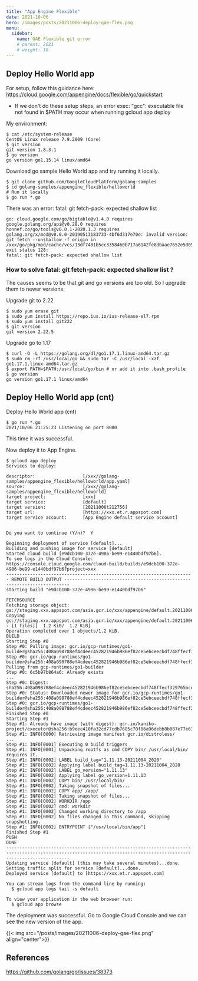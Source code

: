 ```yaml
---
title: "App Engine Flexible"
date: 2021-10-06
hero: /images/posts/20211006-deploy-gae-flex.png
menu:
  sidebar:
    name: GAE Flexible git error
    # parent: 2021
    # weight: 10
---
```


## Deploy Hello World app

For setup, follow this guidance here: https://cloud.google.com/appengine/docs/flexible/go/quickstart

* If we don't do these setup steps, an error exec: "gcc": executable file not found in $PATH may occur when running gcloud app deploy

My environment:
```
$ cat /etc/system-release
CentOS Linux release 7.9.2009 (Core)
$ git version
git version 1.8.3.1
$ go version
go version go1.15.14 linux/amd64
```

Download go sample Hello World app and try running it locally.
```
$ git clone github.com/GoogleCloudPlatform/golang-samples
$ cd golang-samples/appengine_flexible/helloworld
# Run it locally
$ go run *.go
```

There was an error: fatal: git fetch-pack: expected shallow list

```
go: cloud.google.com/go/bigtable@v1.4.0 requires
google.golang.org/api@v0.28.0 requires
honnef.co/go/tools@v0.0.1-2020.1.3 requires
golang.org/x/mod@v0.0.0-20190513183733-4bf6d317e70e: invalid version: git fetch --unshallow -f origin in /xxx/go/pkg/mod/cache/vcs/13df7481b5cc3358460b717a6142fe8dbaae7652e5d05689849f419ffd40ac12: exit status 128:
fatal: git fetch-pack: expected shallow list
```

### How to solve fatal: git fetch-pack: expected shallow list ?

The causes seems to be that git and go versions are too old. So I upgrade them to newer versions.

Upgrade git to 2.22
```
$ sudo yum erase git
$ sudo yum install https://repo.ius.io/ius-release-el7.rpm
$ sudo yum install git222
$ git version
git version 2.22.5
```

Upgrade go to 1.17
```
$ curl -O -L https://golang.org/dl/go1.17.1.linux-amd64.tar.gz
$ sudo rm -rf /usr/local/go && sudo tar -C /usr/local -xzf go1.17.1.linux-amd64.tar.gz
$ export PATH=$PATH:/usr/local/go/bin # or add it into .bash_profile
$ go version
go version go1.17.1 linux/amd64
```

## Deploy Hello World app (cnt)

Deploy Hello World app (cnt)
```
$ go run *.go
2021/10/06 21:25:23 Listening on port 8080
```

This time it was successful.

Now deploy it to App Engine.

```
$ gcloud app deploy
Services to deploy:

descriptor:                  [/xxx//golang-samples/appengine_flexible/helloworld/app.yaml]
source:                      [/xxx//golang-samples/appengine_flexible/helloworld]
target project:              [xxx]
target service:              [default]
target version:              [20211006t212756]
target url:                  [https://xxx.et.r.appspot.com]
target service account:      [App Engine default service account]


Do you want to continue (Y/n)?  Y

Beginning deployment of service [default]...
Building and pushing image for service [default]
Started cloud build [e9dcb100-372e-4986-be99-e1440bdf97b6].
To see logs in the Cloud Console: https://console.cloud.google.com/cloud-build/builds/e9dcb100-372e-4986-be99-e1440bdf97b6?project=xxx
----------------------------------------------------------------------- REMOTE BUILD OUTPUT ------------------------------------------------------------------------
starting build "e9dcb100-372e-4986-be99-e1440bdf97b6"

FETCHSOURCE
Fetching storage object: gs://staging.xxx.appspot.com/asia.gcr.io/xxx/appengine/default.20211006t212756:latest#1633555680352376
Copying gs://staging.xxx.appspot.com/asia.gcr.io/xxx/appengine/default.20211006t212756:latest#1633555680352376...
- [1 files][  1.2 KiB/  1.2 KiB]                                                
Operation completed over 1 objects/1.2 KiB.                                      
BUILD
Starting Step #0
Step #0: Pulling image: gcr.io/gcp-runtimes/go1-builder@sha256:408a098788ef4cdeec452821946b986ef82ce5ebceecbdf748ffecf329765bce
Step #0: gcr.io/gcp-runtimes/go1-builder@sha256:408a098788ef4cdeec452821946b986ef82ce5ebceecbdf748ffecf329765bce: Pulling from gcp-runtimes/go1-builder
Step #0: 6c5b97b864a6: Already exists
...
Step #0: Digest: sha256:408a098788ef4cdeec452821946b986ef82ce5ebceecbdf748ffecf329765bce
Step #0: Status: Downloaded newer image for gcr.io/gcp-runtimes/go1-builder@sha256:408a098788ef4cdeec452821946b986ef82ce5ebceecbdf748ffecf329765bce
Step #0: gcr.io/gcp-runtimes/go1-builder@sha256:408a098788ef4cdeec452821946b986ef82ce5ebceecbdf748ffecf329765bce
Finished Step #0
Starting Step #1
Step #1: Already have image (with digest): gcr.io/kaniko-project/executor@sha256:b9eec410fa32cd77cdb7685c70f86a96debb8b087e77e63d7fe37eaadb178709
Step #1: INFO[0000] Retrieving image manifest gcr.io/distroless/
...
Step #1: INFO[0001] Executing 0 build triggers                   
Step #1: INFO[0001] Unpacking rootfs as cmd COPY bin/ /usr/local/bin/ requires it. 
Step #1: INFO[0002] LABEL build_tag="1.11.13-20211004_2020"      
Step #1: INFO[0002] Applying label build_tag=1.11.13-20211004_2020 
Step #1: INFO[0002] LABEL go_version="1.11.13"                   
Step #1: INFO[0002] Applying label go_version=1.11.13            
Step #1: INFO[0002] COPY bin/ /usr/local/bin/                    
Step #1: INFO[0002] Taking snapshot of files...                  
Step #1: INFO[0002] COPY app/ /app/                              
Step #1: INFO[0002] Taking snapshot of files...                  
Step #1: INFO[0002] WORKDIR /app                                 
Step #1: INFO[0002] cmd: workdir                                 
Step #1: INFO[0002] Changed working directory to /app            
Step #1: INFO[0002] No files changed in this command, skipping snapshotting. 
Step #1: INFO[0002] ENTRYPOINT ["/usr/local/bin/app"]
Finished Step #1
PUSH
DONE
--------------------------------------------------------------------------------------------------------------------------------------------------------------------
Updating service [default] (this may take several minutes)...done.                                                                                                 
Setting traffic split for service [default]...done.                                                                                                                
Deployed service [default] to [https://xxx.et.r.appspot.com]

You can stream logs from the command line by running:
  $ gcloud app logs tail -s default

To view your application in the web browser run:
  $ gcloud app browse
```

The deployment was successful. Go to Google Cloud Console and we can see the new version of the app.

{{< img src="/posts/images/20211006-deploy-gae-flex.png" align="center">}}

## References

https://github.com/golang/go/issues/38373
